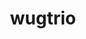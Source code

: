 ---
id: 961
title: wugtrio
types: [water]
image: https://raw.githubusercontent.com/PokeAPI/sprites/master/sprites/pokemon/961.png
---